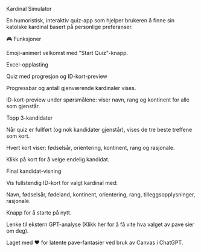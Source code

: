 Kardinal Simulator

En humoristisk, interaktiv quiz-app som hjelper brukeren å finne sin katolske kardinal basert på personlige preferanser.

🎮 Funksjoner

Emoji-animert velkomst med "Start Quiz"-knapp.

Excel-opplasting

Quiz med progresjon og ID-kort-preview

Progressbar og antall gjenværende kardinaler vises.

ID-kort-preview under spørsmålene: viser navn, rang og kontinent for alle som gjenstår.

Topp 3-kandidater

Når quiz er fullført (og nok kandidater gjenstår), vises de tre beste treffene som kort.

Hvert kort viser: fødselsår, orientering, kontinent, rang og rasjonale.

Klikk på kort for å velge endelig kandidat.

Final kandidat-visning

Vis fullstendig ID-kort for valgt kardinal med:

Navn, fødselsår, fødeland, kontinent, orientering, rang,
tilleggsopplysninger, rasjonale.

Knapp for å starte på nytt.

Lenke til ekstern GPT-analyse (Klikk her for å få vite hva valget av pave sier om deg).

Laget med ❤️ for latente pave-fantasier ved bruk av Canvas i ChatGPT. 

